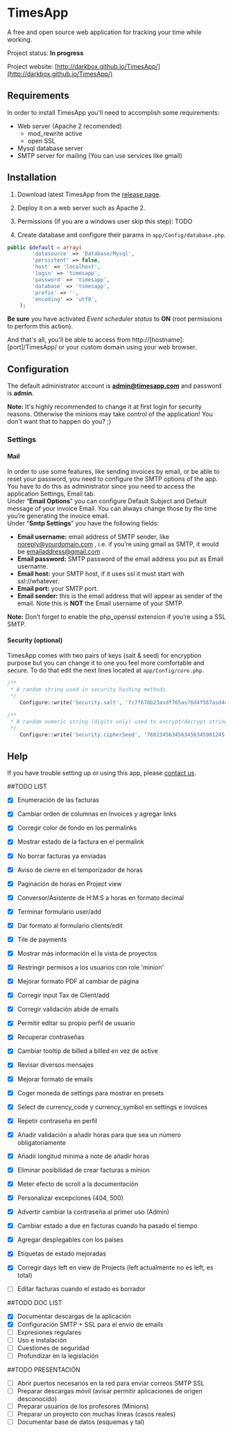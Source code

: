  TimesApp
==========

A free and open source web application for tracking your time while working.

Project status: **In progress**

Project website: [http://darkbox.github.io/TimesApp/](http://darkbox.github.io/TimesApp/)


## Requirements

In order to install TimesApp you'll need to accomplish some requirements:

- Web server (Apache 2 recomended)
    - mod_rewrite active
    - open SSL
- Mysql database server
- SMTP server for mailing (You can use services like gmail)

## Installation

1. Download latest TimesApp from the [release page](http://darkbox.github.io/TimesApp/ "download").

2. Deploy it on a web server such as Apache 2.

3. Permissions (If you are a windows user skip this step): 
TODO

4. Create database and configure their params in `app/Config/database.php`.
``` php
public $default = array(
        'datasource' => 'Database/Mysql',
        'persistent' => false,
        'host' => 'localhost',
        'login' => 'timesapp',
        'password' => 'timesapp',
        'database' => 'timesapp',
        'prefix' => '',
        'encoding' => 'utf8',
    );
```
**Be sure** you have activated *Event scheduler status* to **ON** (root permissions to perform this action).


And that's all, you'll be able to access from http://[hostname]:[port]/TimesApp/ or your custom domain using your web browser.

## Configuration
The default administrator account is **admin@timesapp.com** and password is **admin**. 

**Note:** It's highly recommended to change it at first login for security reasons. Otherwise the minions may take control of the application! You don't want that to happen do you? ;)

### Settings

#### Mail
In order to use some features, like sending invoices by email, or be able to reset your password, you need to configure the SMTP options of the app.
You have to do this as administrator since you need to access the application Settings, Email tab.  
Under “**Email Options**” you can configure Default Subject and Default message of your invoice Email. 
You can always change those by the time you’re generating the invoice email.  
Under “**Smtp Settings**” you have the following fields:
* **Email username:** email address of SMTP sender, like noreply@yourdomain.com , i.e. if you’re using gmail as SMTP, it would be emailaddress@gmail.com .
* **Email password:** SMTP password of the email address you put as Email username.
* **Email host:** your SMTP host, if it uses ssl it must start with ssl://whatever.
* **Email port:** your SMTP port.
* **Email sender:** this is the email address that will appear as sender of the email. Note this is **NOT** the Email username of your SMTP.

**Note:** Don’t forget to enable the php_openssl extension if you’re using a SSL SMTP. 

#### Security (optional)
TimesApp comes with two pairs of keys (salt & seed) for encryption purpose but you can change it to one you feel more comfortable and secure.
To do that edit the next lines located at `app/Config/core.php`.
``` php
/**
 * A random string used in security hashing methods.
 */
    Configure::write('Security.salt', 'fc7f678b23asdf765as76d4f567asd442890df5e9f');

/**
 * A random numeric string (digits only) used to encrypt/decrypt strings.
 */
    Configure::write('Security.cipherSeed', '7682345634563456345981245');
```

## Help
If you have trouble setting up or using this app, please [contact us](http://example.com "contact").


##TODO LIST
- [x] Enumeración de las facturas
- [x] Cambiar orden de columnas en Invoices y agregar links
- [x] Corregir color de fondo en los permalinks 
- [x] Mostrar estado de la factura en el permalink
- [x] No borrar facturas ya enviadas
- [x] Aviso de cierre en el temporizador de horas
- [x] Paginación de horas en Project view
- [x] Conversor/Asistente de H:M:S a horas en formato decimal
- [x] Terminar formulario user/add
- [x] Dar formato al formulario clients/edit
- [x] Tile de payments
- [x] Mostrar más información el la vista de proyectos
- [x] Restringir permisos a los usuarios con role 'minion'
- [x] Mejorar formato PDF al cambiar de página
- [x] Corregir input Tax de Client/add
- [x] Corregir validación abide de emails
- [x] Permitir editar su propio perfil de usuario
- [x] Recuperar contraseñas
- [x] Cambiar tooltip de billed a billed en vez de active
- [x] Revisar diversos mensajes
- [x] Mejorar formato de emails
- [x] Coger moneda de settings para mostrar en presets
- [x] Select de currency_code y currency_symbol en settings e invoices
- [x] Repetir contraseña en perfil
- [x] Añadir validación a añadir horas para que sea un número obligatoriamente
- [x] Añadir longitud mínima a note de añadir horas
- [x] Eliminar posibilidad de crear facturas a minion 
- [x] Meter efecto de scroll a la documentación
- [x] Personalizar excepciones (404, 500)
- [x] Advertir cambiar la contraseña al primer uso (Admin)
- [x] Cambiar estado a due en facturas cuando ha pasado el tiempo
- [x] Agregar desplegables con los países
- [x] Etiquetas de estado mejoradas 
- [x] Corregir days left en view de Projects (left actualmente no es left, es total)
- [ ] Editar facturas cuando el estado es borrador 


##TODO DOC LIST
- [x] Documentar descargas de la aplicación
- [x] Configuración SMTP + SSL para el envío de emails
- [ ] Expresiones regulares
- [ ] Uso e instalación
- [ ] Cuestiones de seguridad
- [ ] Profundizar en la legislación

##TODO PRESENTACIÓN
- [ ] Abrir puertos necesarios en la red para enviar correos SMTP SSL
- [ ] Preparar descargas móvil (avisar permitir aplicaciones de origen desconocido)
- [ ] Preparar usuarios de los profesores (Minions)
- [ ] Preparar un proyecto con muchas líneas (casos reales)
- [ ] Documentar base de datos (esquemas y tal)
